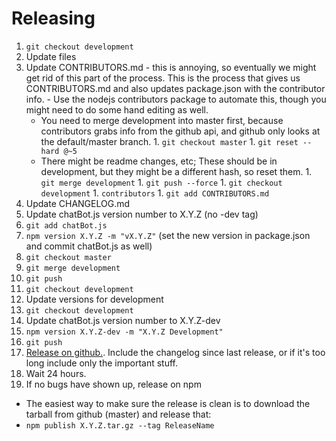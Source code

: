 # Releasing

1. `git checkout development`
1. Update files
  1. Update CONTRIBUTORS.md
    - this is annoying, so eventually we might get rid of this part of the process. This is the process that gives us CONTRIBUTORS.md and also updates package.json with the contributor info.
    - Use the nodejs contributors package to automate this, though you might need to do some hand editing as well.
      - You need to merge development into master first, because contributors grabs info from the github api, and github only looks at the default/master branch.
    1. `git checkout master`
    1. `git reset --hard @~5`
      - There might be readme changes, etc; These should be in development, but they might be a different hash, so reset them.
    1. `git merge development`
    1. `git push --force`
    1. `git checkout development`
    1. `contributors`
    1. `git add CONTRIBUTORS.md`
  1. Update CHANGELOG.md
  1. Update chatBot.js version number to X.Y.Z (no -dev tag)
  1. `git add chatBot.js`
  1. `npm version X.Y.Z -m "vX.Y.Z"` (set the new version in package.json and commit chatBot.js as well)
1. `git checkout master`
1. `git merge development`
1. `git push`
1. `git checkout development`
1. Update versions for development
  1. `git checkout development`
  1. Update chatBot.js version number to X.Y.Z-dev
  1. `npm version X.Y.Z-dev -m "X.Y.Z Development"`
  1. `git push`
1. [Release on github.](https://github.com/Efreak/node-steam-chat-bot/releases/new). Include the changelog since last release, or if it's too long include only the important stuff.
1. Wait 24 hours.
1. If no bugs have shown up, release on npm
  - The easiest way to make sure the release is clean is to download the tarball from github (master) and release that:
  - `npm publish X.Y.Z.tar.gz --tag ReleaseName`